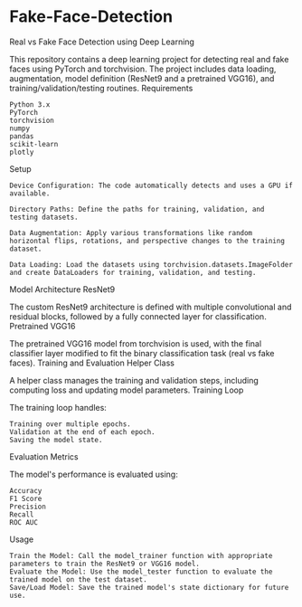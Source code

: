 # Fake-Face-Detection
Real vs Fake Face Detection using Deep Learning

This repository contains a deep learning project for detecting real and fake faces using PyTorch and torchvision. The project includes data loading, augmentation, model definition (ResNet9 and a pretrained VGG16), and training/validation/testing routines.
Requirements

    Python 3.x
    PyTorch
    torchvision
    numpy
    pandas
    scikit-learn
    plotly

Setup

    Device Configuration: The code automatically detects and uses a GPU if available.

    Directory Paths: Define the paths for training, validation, and testing datasets.

    Data Augmentation: Apply various transformations like random horizontal flips, rotations, and perspective changes to the training dataset.

    Data Loading: Load the datasets using torchvision.datasets.ImageFolder and create DataLoaders for training, validation, and testing.

Model Architecture
ResNet9

The custom ResNet9 architecture is defined with multiple convolutional and residual blocks, followed by a fully connected layer for classification.
Pretrained VGG16

The pretrained VGG16 model from torchvision is used, with the final classifier layer modified to fit the binary classification task (real vs fake faces).
Training and Evaluation
Helper Class

A helper class manages the training and validation steps, including computing loss and updating model parameters.
Training Loop

The training loop handles:

    Training over multiple epochs.
    Validation at the end of each epoch.
    Saving the model state.

Evaluation Metrics

The model's performance is evaluated using:

    Accuracy
    F1 Score
    Precision
    Recall
    ROC AUC

Usage

    Train the Model: Call the model_trainer function with appropriate parameters to train the ResNet9 or VGG16 model.
    Evaluate the Model: Use the model_tester function to evaluate the trained model on the test dataset.
    Save/Load Model: Save the trained model's state dictionary for future use.
